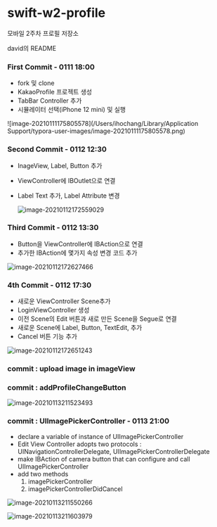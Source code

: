 # swift-w2-profile
모바일 2주차 프로필 저장소

david의 README

### First Commit - 0111 18:00

- fork 및 clone
- KakaoProfile 프로젝트 생성
- TabBar Controller 추가
- 시뮬레이터 선택(iPhone 12 mini) 및 실행

![image-20210111175805578](/Users/ihochang/Library/Application Support/typora-user-images/image-20210111175805578.png)



### Second Commit - 0112 12:30

- InageView, Label, Button 추가

- ViewController에 IBOutlet으로 연결

- Label Text 추가, Label Attribute 변경

  ![image-20210112172559029](README.assets/image-20210112172559029.png)

  


### Third Commit - 0112 13:30

- Button을 ViewController에 IBAction으로 연결
- 추가한 IBAction에 몇가지 속성 변경 코드 추가

![image-20210112172627466](README.assets/image-20210112172627466.png)

### 4th Commit - 0112 17:30

- 새로운 ViewController Scene추가
- LoginViewController 생성
- 이전 Scene의 Edit 버튼과 새로 만든 Scene을 Segue로 연결
- 새로운 Scene에 Label, Button, TextEdit, 추가
- Cancel 버튼 기능 추가

![image-20210112172651243](README.assets/image-20210112172651243.png)

### commit : upload image in imageView

### commit : addProfileChangeButton

![image-20210113211523493](README.assets/image-20210113211523493.png)

### commit : UIImagePickerController - 0113 21:00

- declare a variable of instance of UIImagePickerController
- Edit View Controller adopts two protocols : UINavigationControllerDelegate, UIImagePickerControllerDelegate
- make IBAction of camera button that can configure and call UIImagePickerController
- add two methods
  1. imagePickerController
  2. imagePickerControllerDidCancel

![image-20210113211550266](README.assets/image-20210113211550266.png)



![image-20210113211603979](README.assets/image-20210113211603979.png)

